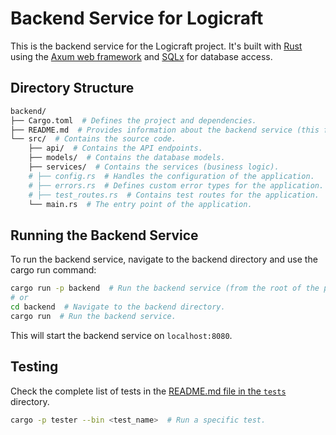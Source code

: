 # Backend Service for Logicraft

This is the backend service for the Logicraft project. It's built with [Rust](https://www.rust-lang.org/) using the [Axum web framework](https://crates.io/crates/axum) and [SQLx](https://crates.io/crates/sqlx) for database access.

## Directory Structure

```bash
backend/
├── Cargo.toml  # Defines the project and dependencies.
├── README.md  # Provides information about the backend service (this file).
└── src/  # Contains the source code.
    ├── api/  # Contains the API endpoints.
    ├── models/  # Contains the database models.
    ├── services/  # Contains the services (business logic).
    # ├── config.rs  # Handles the configuration of the application.
    # ├── errors.rs  # Defines custom error types for the application.
    # ├── test_routes.rs  # Contains test routes for the application.
    └── main.rs  # The entry point of the application.
```

## Running the Backend Service
To run the backend service, navigate to the backend directory and use the cargo run command:
```bash
cargo run -p backend  # Run the backend service (from the root of the project).
# or
cd backend  # Navigate to the backend directory.
cargo run  # Run the backend service.
```
This will start the backend service on `localhost:8080`.

## Testing
Check the complete list of tests in the [README.md file in the `tests`](./../tester/README.md) directory.
```bash
cargo -p tester --bin <test_name>  # Run a specific test.
```